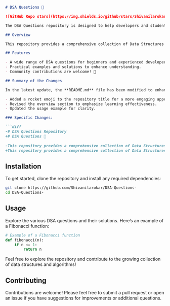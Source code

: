 ```markdown
# DSA Questions 🚀

![GitHub Repo stars](https://img.shields.io/github/stars/Shivanilarokar/DSA-Questions-?style=social) ![GitHub forks](https://img.shields.io/github/forks/Shivanilarokar/DSA-Questions-?style=social)

The DSA Questions repository is designed to help developers and students enhance their understanding of data structures and algorithms through practical questions and solutions. Each question is carefully curated, providing a solid foundation for mastering DSA concepts.

## Overview

This repository provides a comprehensive collection of Data Structures and Algorithms (DSA) questions, along with solutions and explanations to help you learn effectively.

## Features

- A wide range of DSA questions for beginners and experienced developers.
- Practical examples and solutions to enhance understanding.
- Community contributions are welcome! 🎉

## Summary of the Changes

In the latest update, the **README.md** file has been modified to enhance clarity and engagement. Below are the specific changes made:

- Added a rocket emoji to the repository title for a more engaging appearance.
- Revised the overview section to emphasize learning effectiveness.
- Updated the usage example for clarity.

### Specific Changes:

```diff
-# DSA Questions Repository
+# DSA Questions 🚀
 
-This repository provides a comprehensive collection of Data Structures and Algorithms (DSA) questions aimed at helping both beginners and experienced developers enhance their understanding through practical examples and solutions.
+This repository provides a comprehensive collection of Data Structures and Algorithms (DSA) questions, along with solutions and explanations to help you learn effectively.
```

## Installation

To get started, clone the repository and install any required dependencies:

```bash
git clone https://github.com/Shivanilarokar/DSA-Questions-
cd DSA-Questions-
```

## Usage

Explore the various DSA questions and their solutions. Here’s an example of a Fibonacci function:

```python
# Example of a Fibonacci function
def fibonacci(n):
    if n <= 1:
        return n
```

Feel free to explore the repository and contribute to the growing collection of data structures and algorithms!

## Contributing

Contributions are welcome! Please feel free to submit a pull request or open an issue if you have suggestions for improvements or additional questions.
```
